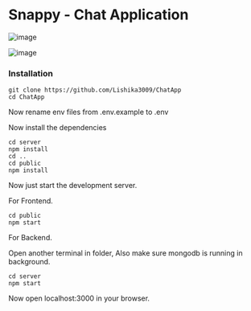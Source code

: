 # Snappy - Chat Application 

![image](https://github.com/Lishika3009/ChatApp/assets/129992113/7f426e61-77af-4d23-9e8d-28e032e44c4c)

![image](https://github.com/Lishika3009/ChatApp/assets/129992113/35f56627-ca0a-4b72-be3d-8e4d944a5821)


### Installation

```shell
git clone https://github.com/Lishika3009/ChatApp
cd ChatApp
```
Now rename env files from .env.example to .env

Now install the dependencies
```shell
cd server
npm install
cd ..
cd public
npm install
```
Now just start the development server.

For Frontend.
```shell
cd public
npm start
```
For Backend.

Open another terminal in folder, Also make sure mongodb is running in background.
```shell
cd server
npm start
```
Now open localhost:3000 in your browser.

